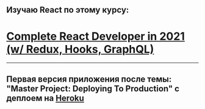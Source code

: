 ## Изучаю React по этому курсу:

# [Complete React Developer in 2021 (w/ Redux, Hooks, GraphQL)](https://www.udemy.com/course/complete-react-developer-zero-to-mastery/)

---

## Первая версия приложения после темы: "Master Project: Deploying To Production" с деплоем на [Heroku](https://crwnv1.herokuapp.com/)
